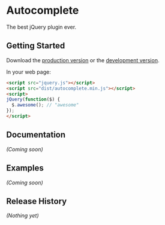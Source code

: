# Autocomplete

The best jQuery plugin ever.

## Getting Started
Download the [production version][min] or the [development version][max].

[min]: https://raw.github.com/Administrator/autocomplete/master/dist/autocomplete.min.js
[max]: https://raw.github.com/Administrator/autocomplete/master/dist/autocomplete.js

In your web page:

```html
<script src="jquery.js"></script>
<script src="dist/autocomplete.min.js"></script>
<script>
jQuery(function($) {
  $.awesome(); // "awesome"
});
</script>
```

## Documentation
_(Coming soon)_

## Examples
_(Coming soon)_

## Release History
_(Nothing yet)_
